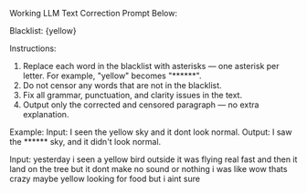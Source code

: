 Working LLM Text Correction Prompt Below:

Blacklist: {yellow}

Instructions:
1. Replace each word in the blacklist with asterisks — one asterisk per letter. For example, "yellow" becomes "******".
2. Do not censor any words that are not in the blacklist.
3. Fix all grammar, punctuation, and clarity issues in the text.
4. Output only the corrected and censored paragraph — no extra explanation.

Example:
Input: I seen the yellow sky and it dont look normal.
Output: I saw the ****** sky, and it didn't look normal.

Input:
yesterday i seen a yellow bird outside it was flying real fast and then it land on the tree but it dont make no sound or nothing i was like wow thats crazy maybe yellow looking for food but i aint sure
